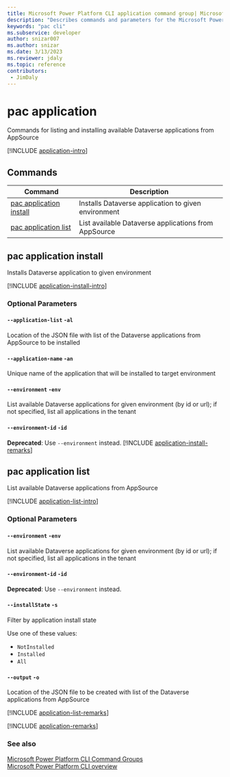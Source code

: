 ```yaml
---
title: Microsoft Power Platform CLI application command group| Microsoft Docs
description: "Describes commands and parameters for the Microsoft Power Platform CLI application command group."
keywords: "pac cli"
ms.subservice: developer
author: snizar007
ms.author: snizar
ms.date: 3/13/2023
ms.reviewer: jdaly
ms.topic: reference
contributors: 
 - JimDaly
---
```

<!-- 
Do not edit this file. 
This file is generated by a program and any changes will be overwritten when this topic is re-generated.
Use the include files to add additional content to this topic.
-->
# pac application

Commands for listing and installing available Dataverse applications from AppSource

[!INCLUDE [application-intro](includes/application-intro.md)]

## Commands

|Command|Description|
|---------|---------|
|[pac application install](#pac-application-install)|Installs Dataverse application to given environment|
|[pac application list](#pac-application-list)|List available Dataverse applications from AppSource|


## pac application install

Installs Dataverse application to given environment

[!INCLUDE [application-install-intro](includes/application-install-intro.md)]


### Optional Parameters

#### `--application-list` `-al`

Location of the JSON file with list of the Dataverse applications from AppSource to be installed

#### `--application-name` `-an`

Unique name of the application that will be installed to target environment

#### `--environment` `-env`

List available Dataverse applications for given environment (by id or url); if not specified, list all applications in the tenant

#### `--environment-id` `-id`

**Deprecated**: Use `--environment` instead.
[!INCLUDE [application-install-remarks](includes/application-install-remarks.md)]

## pac application list

List available Dataverse applications from AppSource

[!INCLUDE [application-list-intro](includes/application-list-intro.md)]


### Optional Parameters

#### `--environment` `-env`

List available Dataverse applications for given environment (by id or url); if not specified, list all applications in the tenant

#### `--environment-id` `-id`

**Deprecated**: Use `--environment` instead.
#### `--installState` `-s`

Filter by application install state

Use one of these values:

- `NotInstalled`
- `Installed`
- `All`

#### `--output` `-o`

Location of the JSON file to be created with list of the Dataverse applications from AppSource

[!INCLUDE [application-list-remarks](includes/application-list-remarks.md)]

[!INCLUDE [application-remarks](includes/application-remarks.md)]

### See also

[Microsoft Power Platform CLI Command Groups](index.md)<br />
[Microsoft Power Platform CLI overview](../introduction.md)